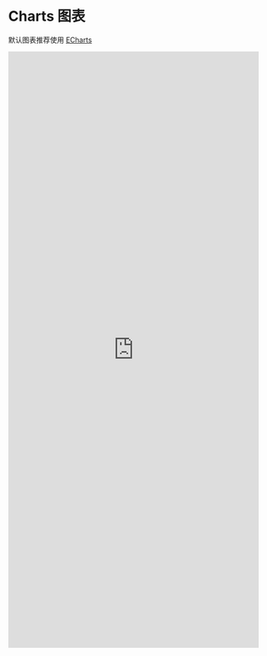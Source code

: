 # Charts 图表

默认图表推荐使用 [ECharts](https://echarts.apache.org/zh/index.html)

<iframe width="100%" height="1200" src="https://echarts.apache.org/examples/zh/index.html" loading="lazy" style="border: none" />

<br />
<br />


3D 图表推荐使用 [HighCharts](https://www.highcharts.com)
<iframe width="100%" height="1200" src="https://www.highcharts.com/demo#3d-charts" loading="lazy" style="border: none" />




TODO: 以后我们会提供相对应的主题，以帮助快读定制化样式

